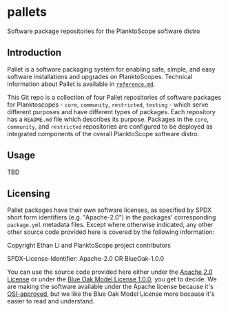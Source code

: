 # pallets
Software package repositories for the PlanktoScope software distro

## Introduction
Pallet is a software packaging system for enabling safe, simple, and easy software installations and upgrades on PlanktoScopes. Technical information about Pallet is available in [`reference.md`](reference.md).

This Git repo is a collection of four Pallet repositories of software packages for Planktoscopes - `core`, `community`, `restricted`, `testing` - which serve different purposes and have different types of packages. Each repository has a `README.md` file which describes its purpose. Packages in the `core`, `community`, and `restricted` repositories are configured to be deployed as integrated components of the overall PlanktoScope software distro.

## Usage

TBD

## Licensing

Pallet packages have their own software licenses, as specified by SPDX short form identifiers (e.g. "Apache-2.0") in the packages' corresponding `package.yml` metadata files. Except where otherwise indicated, any other other source code provided here is covered by the following information:

Copyright Ethan Li and PlanktoScope project contributors

SPDX-License-Identifier: Apache-2.0 OR BlueOak-1.0.0

You can use the source code provided here either under the [Apache 2.0 License](https://www.apache.org/licenses/LICENSE-2.0) or under the [Blue Oak Model License 1.0.0](https://blueoakcouncil.org/license/1.0.0); you get to decide. We are making the software available under the Apache license because it's [OSI-approved](https://writing.kemitchell.com/2019/05/05/Rely-on-OSI.html), but we like the Blue Oak Model License more because it's easier to read and understand.
